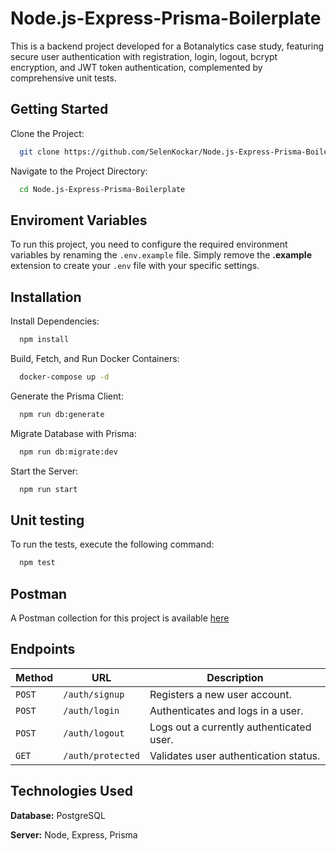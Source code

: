 
# Node.js-Express-Prisma-Boilerplate

This is a backend project developed for a Botanalytics case study, featuring secure user authentication with registration, login, logout, bcrypt encryption, and JWT token authentication, complemented by comprehensive unit tests.

## Getting Started

Clone the Project:

```bash
  git clone https://github.com/SelenKockar/Node.js-Express-Prisma-Boilerplate.git
```

Navigate to the Project Directory:

```bash
  cd Node.js-Express-Prisma-Boilerplate
```

## Enviroment Variables

To run this project, you need to configure the required environment variables by renaming the `.env.example` file. Simply remove the **.example** extension to create your `.env` file with your specific settings.

## Installation

Install Dependencies:

```bash
  npm install
```

Build, Fetch, and Run Docker Containers:

```bash
  docker-compose up -d
```

Generate the Prisma Client:

```bash
  npm run db:generate
```

Migrate Database with Prisma:

```bash
  npm run db:migrate:dev
```

Start the Server:

```bash
  npm run start
```

  
## Unit testing

To run the tests, execute the following command:

```bash
  npm test
```

  
## Postman
A Postman collection for this project is available [here](https://warped-trinity-749453.postman.co/workspace/New-Team-Workspace~e291c0e0-e070-436b-919d-6905245a8dbb/collection/32027462-f956947a-90da-4192-b6ea-60116d5e621f?action=share&creator=32027462)

## Endpoints

| Method   | URL                                      | Description                              |
| -------- | ---------------------------------------- | ---------------------------------------- |
| `POST`   | `/auth/signup`                           | Registers a new user account.            |
| `POST`   | `/auth/login`                            | Authenticates and logs in a user.        |
| `POST`   | `/auth/logout`                           | Logs out a currently authenticated user. |
| `GET`    | `/auth/protected`                        | Validates user authentication status.    |

  
## Technologies Used

**Database:** PostgreSQL

**Server:** Node, Express, Prisma

  
